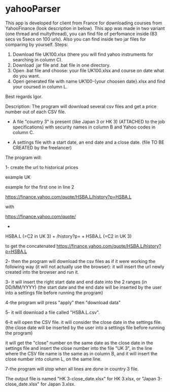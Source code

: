 # yahooParser
This app is developed for client from France for downloading courses from YahooFinance (look description in below).
This app was made in two variant (one thread and multythread), you can find file of perfomance inside (83 secs vs 5secs on 100 urls).
Also you can find inside two jar files for comparing by yourself.
Steps:
1) Download file UK100.xlsx (there you will find yahoo instruments for searching in column C).
2) Download .jar file and .bat file in one directory.
3) Open .bat file and choose: your file UK100.xlsx and course on date what do you want.
4) Open generated file with name UK100-{your choosen date}.xlsx and find your coursed in column L.

Best regards
Igor.

Description:
The program will download several csv files and get a price number out of each CSV file.

- A file "country 3" is present (like Japan 3 or HK 3) (ATTACHED to the job specifications)
with security names in column B and Yahoo codes in column C.

- A settings file with a start date, an end date and a close date.
(file TO BE CREATED by the freelancer)

The program will:

1- create the url to historical prices

example UK

example for the first one in line 2

https://finance.yahoo.com/quote/HSBA.L/history?p=HSBA.L

with

https://finance.yahoo.com/quote/

+
HSBA.L (=C2 in UK 3)
+
/history?p=
+
HSBA.L (=C2 in UK 3)


to get the concatenated
https://finance.yahoo.com/quote/HSBA.L/history?p=HSBA.L


2- then the program will download the csv files as if it were working the following way (it will not actually use the browser):  it will insert the url newly created into the browser and run it.

3- it will insert the right start date and end date into the 2 ranges (in DD/MM/YYYY)
(the start date and the end date will be inserted by the user into a settings file before running the program)

4-the program will press "apply" then "download data"

5- it will download a file called "HSBA.L.csv".

6-it will open the CSV file.
it will consider the close date in the settings file.
(the close date will be inserted by the user into a settings file before running the program)

it will get the "close" number on the same date as the close date in the settings file and insert the close number into the file "UK 3", in the line where the CSV file name is the same as in column B, and it will insert the close number into column L, on the same line.

7-the program will stop when all lines are done in country 3 file.

The output file is named "HK 3-close_date.xlsx" for HK 3.xlsx, or "Japan 3-close_date.xlsx" for Japan 3.xlsx.
